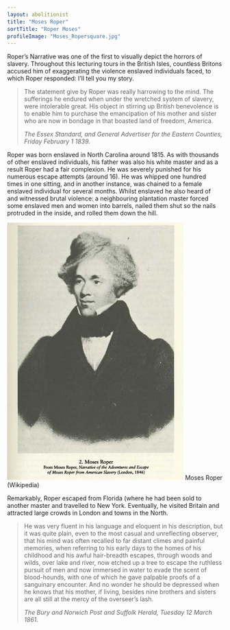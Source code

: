 ```yaml
---
layout: abolitionist
title: "Moses Roper"
sortTitle: "Roper Moses"
profileImage: "Moses_Ropersquare.jpg"
---
```


Roper’s Narrative was one of the first to visually depict the horrors of slavery. Throughout this lecturing tours in the British Isles, countless Britons accused him of exaggerating the violence enslaved individuals faced, to which Roper responded: I’ll tell you my story.

>The statement give by Roper was really harrowing to the mind. The sufferings he endured when under the wretched system of slavery, were intolerable great. His object in stirring up British benevolence is to enable him to purchase the emancipation of his mother and sister who are now in bondage in that boasted land of freedom, America.
> <footer><cite>The Essex Standard, and General Advertiser for the Eastern Counties, Friday February 1 1839.</cite></footer>

Roper was born enslaved in North Carolina around 1815. As with thousands of other enslaved individuals, his father was also his white master and as a result Roper had a fair complexion. He was severely punished for his numerous escape attempts (around 16). He was whipped one hundred times in one sitting, and in another instance, was chained to a female enslaved individual for several months. Whilst enslaved he also heard of and witnessed brutal violence: a neighbouring plantation master forced some enslaved men and women into barrels, nailed them shut so the nails protruded in the inside, and rolled them down the hill.

![Picture of Moses Roper](/img/Moses_Roper.jpg)
<span class="caption text-muted">Moses Roper (Wikipedia)</span>

Remarkably, Roper escaped from Florida (where he had been sold to another master and travelled to New York. Eventually, he visited Britain and attracted large crowds in London and towns in the North.

> He was very fluent in his language and eloquent in his description, but it was quite plain, even to the most casual and unreflecting observer, that his mind was often recalled to far distant climes and painful memories, when referring to his early days to the homes of his childhood and his awful hair-breadth escapes, through woods and wilds, over lake and river, now etched up a tree to escape the ruthless pursuit of men and now immersed in water to evade the scent of blood-hounds, with one of which he gave palpable proofs of a sanguinary encounter. And no wonder he should be depressed when he knows that his mother, if living, besides nine brothers and sisters are all still at the mercy of the overseer’s lash.
> <footer><cite>The Bury and Norwich Post and Suffolk Herald, Tuesday 12 March 1861.</cite></footer>

